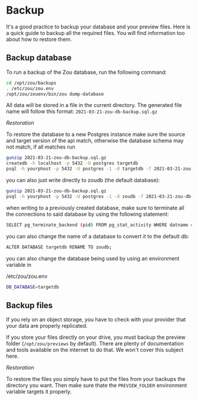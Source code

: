 # Backup

It's a good practice to backup your database and your preview files. Here is a
quick guide to backup all the required files. You will find information too
about how to restore them.

## Backup database

To run a backup of the Zou database, run the following command:

```bash
cd /opt/zou/backups
. /etc/zou/zou.env
/opt/zou/zouenv/bin/zou dump-database
```

All data will be stored in a file in the current directory.  The generated file
name will follow this format: `2021-03-21-zou-db-backup.sql.gz`


*Restoration*

To restore the database to a new Postgres instance make sure the source and target version 
of the api match, otherwise the database schema may not match, if all matches run

```bash
gunzip 2021-03-21-zou-db-backup.sql.gz
createdb -h localhost -p 5432 -U postgres targetdb
psql -h yourphost -p 5432 -U postgres -1 -d targetdb -f 2021-03-21-zou-db-backup.sql
```
you can also just write directly to zoudb (the default database):
```bash
gunzip 2021-03-21-zou-db-backup.sql.gz
psql -h yourphost -p 5432 -U postgres -1 -d zoudb -f 2021-03-21-zou-db-backup.sql
```
when writing to a previously created database, make sure to terminate all the connections to said 
database by using the following statement:
```bash
SELECT pg_terminate_backend (pid) FROM pg_stat_activity WHERE datname = 'zoudb';
```
you can also change the name of a database to convert it to the default db:
```bash
ALTER DATABASE targetdb RENAME TO zoudb;
```
you can also change the database being used by using an environment variable in

/etc/zou/zou.env
```bash
DB_DATABASE=targetdb
```



## Backup files

If you rely on an object storage, you have to check with your provider
that your data are properly replicated.

If you store your files directly on your drive, you must backup the preview
folder (`/opt/zou/previews` by default). There are plenty of documentation and
tools available on the internet to do that. We won't cover this subject here.

*Restoration*

To restore the files you simply have to put the files from your backups the
directory you want. Then make sure thate the `PREVIEW_FOLDER` environment
variable targets it properly.
